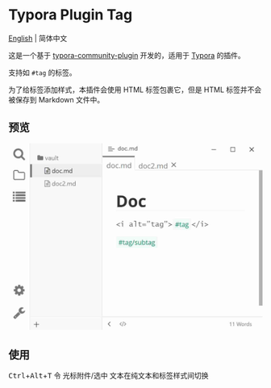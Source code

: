 # Typora Plugin Tag

[English](https://github.com/typora-community-plugin/typora-plugin-tag#README.md) | 简体中文

这是一个基于 [typora-community-plugin](https://github.com/typora-community-plugin/typora-community-plugin) 开发的，适用于 [Typora](https://typora.io) 的插件。

支持如 `#tag` 的标签。

为了给标签添加样式，本插件会使用 HTML 标签包裹它，但是 HTML 标签并不会被保存到 Markdown 文件中。

## 预览

![](./docs/assets/base.jpg)

## 使用

<kbd>Ctrl</kbd>+<kbd>Alt</kbd>+<kbd>T</kbd> 令 光标附件/选中 文本在纯文本和标签样式间切换
